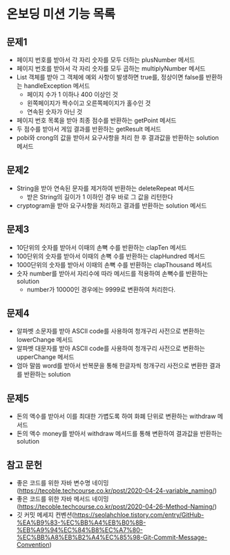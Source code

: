 # 온보딩 미션 기능 목록 

## 문제1

- 페이지 번호를 받아서 각 자리 숫자를 모두 더하는 plusNumber 메서드
- 페이지 번호를 받아서 각 자리 숫자를 모두 곱하는 multiplyNumber 메서드
- List 객체를 받아 그 객체에 예외 사항이 발생하면 true를, 정상이면 false를 반환하는 handleException 메서드
  - 페이지 수가 1 이하나 400 이상인 것
  - 왼쪽페이지가 짝수이고 오른쪽페이지가 홀수인 것
  - 연속된 숫자가 아닌 것
- 페이지 번호 목록을 받아 최종 점수를 반환하는 getPoint 메서드
- 두 점수를 받아서 게임 결과를 반환하는 getResult 메서드
- pobi와 crong의 값을 받아서 요구사항을 처리 한 후 결과값을 반환하는 solution 메서드

## 문제2

- String을 받아 연속된 문자를 제거하여 반환하는 deleteRepeat 메서드
  - 받은 String의 길이가 1 이하인 경우 바로 그 값을 리턴한다
- cryptogram을 받아 요구사항을 처리하고 결과를 반환하는 solution 메서드

## 문제3

- 10단위의 숫자를 받아서 이때의 손뼉 수를 반환하는 clapTen 메서드
- 100단위의 숫자를 받아서 이때의 손뼉 수를 반환하는 clapHundred 메서드
- 1000단위의 숫자를 받아서 이때의 손뼉 수를 반환하는 clapThousand 메서드
- 숫자 number를 받아서 자리수에 따라 메서드를 적용하여 손뼉수를 반환하는 solution
  - number가 10000인 경우에는 9999로 변환하여 처리한다.

## 문제4

- 알파벳 소문자를 받아 ASCII code를 사용하여 청개구리 사전으로 변환하는 lowerChange 메서드
- 알파벳 대문자를 받아 ASCII code를 사용하여 청개구리 사전으로 변환하는 upperChange 메서드
- 엄마 말씀 word를 받아서 반복문을 통해 한글자씩 청개구리 사전으로 변환한 결과를 반환하는 solution

## 문제5

- 돈의 액수를 받아서 이를 최대한 가볍도록 하여 화폐 단위로 변환하는 withdraw 메서드
- 돈의 액수 money를 받아서 withdraw 메서드를 통해 변환하여 결과값을 반환하는 solution

## 참고 문헌

- 좋은 코드를 위한 자바 변수명 네이밍(https://tecoble.techcourse.co.kr/post/2020-04-24-variable_naming/)
- 좋은 코드를 위한 자바 메서드 네이밍(https://tecoble.techcourse.co.kr/post/2020-04-26-Method-Naming/)
- 깃 커밋 메세지 컨벤션(https://seolahchloe.tistory.com/entry/GitHub-%EA%B9%83-%EC%BB%A4%EB%B0%8B-%EB%A9%94%EC%84%B8%EC%A7%80-%EC%BB%A8%EB%B2%A4%EC%85%98-Git-Commit-Message-Convention)
